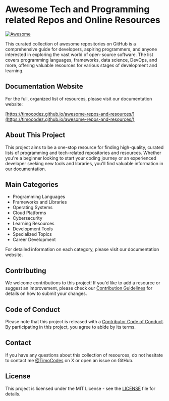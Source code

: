 # Awesome Tech and Programming related Repos and Online Resources

[![Awesome](https://awesome.re/badge.svg)](https://awesome.re)

This curated collection of awesome repositories on GitHub is a comprehensive guide for developers, aspiring programmers, and anyone interested in exploring the vast world of open-source software. The list covers programming languages, frameworks, data science, DevOps, and more, offering valuable resources for various stages of development and learning.

## Documentation Website

For the full, organized list of resources, please visit our documentation website:

[https://timocodez.github.io/awesome-repos-and-resources/](https://timocodez.github.io/awesome-repos-and-resources/)

## About This Project

This project aims to be a one-stop resource for finding high-quality, curated lists of programming and tech-related repositories and resources. Whether you're a beginner looking to start your coding journey or an experienced developer seeking new tools and libraries, you'll find valuable information in our documentation.

## Main Categories

- Programming Languages
- Frameworks and Libraries
- Operating Systems
- Cloud Platforms
- Cybersecurity
- Learning Resources
- Development Tools
- Specialized Topics
- Career Development

For detailed information on each category, please visit our documentation website.

## Contributing

We welcome contributions to this project! If you'd like to add a resource or suggest an improvement, please check our [Contribution Guidelines](CONTRIBUTING.md) for details on how to submit your changes.

## Code of Conduct

Please note that this project is released with a [Contributor Code of Conduct](CODE_OF_CONDUCT.md). By participating in this project, you agree to abide by its terms.

## Contact

If you have any questions about this collection of resources, do not hesitate to contact me [@TimoCodes](https://www.X.com/TimoCodes) on X or open an issue on GitHub.

## License

This project is licensed under the MIT License - see the [LICENSE](LICENSE) file for details.
